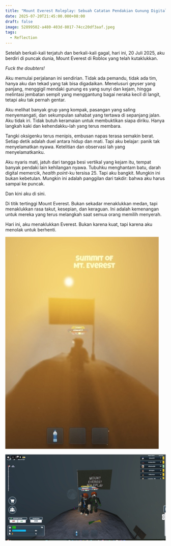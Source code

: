 ```yaml
---
title: "Mount Everest Roleplay: Sebuah Catatan Pendakian Gunung Digital"
date: 2025-07-20T21:45:00.000+08:00
draft: false
image: 52899502-a480-403d-8017-74cc20df3aaf.jpeg
tags:
  - Reflection
---
```

Setelah berkali-kali terjatuh dan berkali-kali gagal, hari ini, 20 Juli 2025, aku berdiri di puncak dunia, Mount Everest di Roblox yang telah kutaklukkan. 

*Fuck the doubters!*

Aku memulai perjalanan ini sendirian. Tidak ada pemandu, tidak ada tim, hanya aku dan tekad yang tak bisa digadaikan. Menelusuri geyser yang panjang, menggigil mendaki gunung es yang sunyi dan kejam, hingga melintasi jembatan sempit yang menggantung bagai neraka kecil di langit, tetapi aku tak pernah gentar.

Aku melihat banyak grup yang kompak, pasangan yang saling menyemangati, dan sekumpulan sahabat yang tertawa di sepanjang jalan. Aku tidak iri. Tidak butuh keramaian untuk membuktikan siapa diriku. Hanya langkah kaki dan kehendakku-lah yang terus membara.

Tangki oksigenku terus menipis, embusan napas terasa semakin berat. Setiap detik adalah duel antara hidup dan mati. Tapi aku belajar: panik tak menyelamatkan nyawa. Ketelitian dan observasi lah yang menyelamatkanku.

Aku nyaris mati, jatuh dari tangga besi vertikal yang kejam itu, tempat banyak pendaki lain kehilangan nyawa. Tubuhku menghantam batu, darah digital memercik, *health point*-ku tersisa 25. Tapi aku bangkit. Mungkin ini bukan kebetulan. Mungkin ini adalah panggilan dari takdir: bahwa aku harus sampai ke puncak.

Dan kini aku di sini.

Di titik tertinggi Mount Everest. Bukan sekadar menaklukkan medan, tapi menaklukkan rasa takut, kesepian, dan keraguan. Ini adalah kemenangan untuk mereka yang terus melangkah saat semua orang memilih menyerah.

Hari ini, aku menaklukkan Everest. Bukan karena kuat, tapi karena aku menolak untuk berhenti.

![Potret Summit Everest 2025](52899502-a480-403d-8017-74cc20df3aaf.jpeg "Potret Summit Everest 2025")

![Foto dengan sesama pendaki](7ad17cf1-d98c-458b-bd2b-15c4cdceb2b8.jpeg "Foto-ku dengan sesama pendaki")
